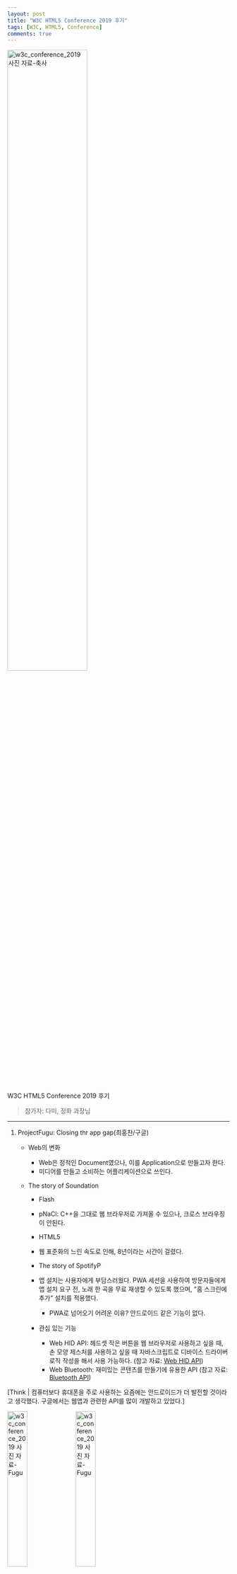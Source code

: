 ```yaml
---
layout: post
title: "W3C HTML5 Conference 2019 후기"
tags: [W3C, HTML5, Conference]
comments: true
---
```


<img src="https://user-images.githubusercontent.com/57103028/67919014-0d8c7400-fbe2-11e9-8125-68af3ccda5b1.jpg" alt="w3c_conference_2019 사진 자료-축사" width="60%">

W3C HTML5 Conference 2019 후기

> 참가자: 다미, 정화 과장님


---

1.	ProjectFugu: Closing thr app gap(최홍찬/구글)

	-	Web의 변화
		-	Web은 정적인 Document였으나, 이를 Application으로 만들고자 한다.
		-	미디어를 만들고 소비하는 어플리케이션으로 쓰인다.
	-	The story of Soundation

		-	Flash
		-	pNaCl: C++을 그대로 웹 브라우저로 가져올 수 있으나, 크로스 브라우징이 안된다.
		-	HTML5
		-	웹 표준화의 느린 속도로 인해, 8년이라는 시간이 걸렸다.
		-	The story of SpotifyP
		-	앱 설치는 사용자에게 부담스러웠다. PWA 세션을 사용하여 방문자들에게 앱 설치 요구 전, 노래 한 곡을 무료 재생할 수 있도록 했으며, "홈 스크린에 추가" 설치를 적용했다.
			-	PWA로 넘어오기 어려운 이유? 안드로이드 같은 기능이 없다.
		-	관심 있는 기능

			-	Web HID API: 헤드셋 작은 버튼을 웹 브라우저로 사용하고 싶을 때, 손 모양 제스처를 사용하고 싶을 때 자바스크립트로 디바이스 드라이버 로직 작성을 해서 사용 가능하다. (참고 자료: [Web HID API](wicg.github.io/webhid/)\)
			-	Web Bluetooth: 재미있는 콘텐츠를 만들기에 유용한 API (참고 자료: [Bluetooth API](bluetooth.rocks/batmobile/)\)

\[Think | 컴퓨터보다 휴대폰을 주로 사용하는 요즘에는 안드로이드가 더 발전할 것이라고 생각했다. 구글에서는 웹앱과 관련한 API를 많이 개발하고 있었다.]

<img src="https://user-images.githubusercontent.com/57103028/67919039-23019e00-fbe2-11e9-8e81-72b0208da696.jpg" alt="w3c_conference_2019 사진 자료-Fugu" width="30%" style="display:inline-block"> <img src="https://user-images.githubusercontent.com/57103028/67919042-2563f800-fbe2-11e9-8bce-3551c06c1ed7.jpg" alt="w3c_conference_2019 사진 자료-Fugu" width="30%" style="display:inline-block">

---

1.	Move the Web Forward(김효/네이버)
	-	플러그인 설치 없는 웹 환경을 위한 노력을 하고 있다.
		-	웹 인증서 API 표준화 제안: 2019 TTA 국내 표준 제안 중
	-	Better Ads
		-	광고를 아예 없앨 수는 없으나, CBA 표준을 적용한 건강한 광고 생태계 만들기

\[Think | 없앨 수 없다면 좋은 방향으로 시도하는 관점이 참 좋다.]

<img src="https://user-images.githubusercontent.com/57103028/67919050-2ac14280-fbe2-11e9-9f51-dd50ac77dba7.jpg" alt="w3c_conference_2019 사진 자료-웨일" width="30%">

---

1.	민간 500대 웹사이트 플러그인 개선 현황 및 향후 계획(안)(최영준/KISA)
	-	어도비는 2020년부터 플래시 기술 지원 및 배포 중단에 대해 공식 발표하였으며, HTML5 등 웹 표준 기술을 활용할 것을 권고했다.
	-	과거 인터넷 익스플로러 사용 비중이 높았으나, 크롬 등 다른 브라우저 사용 비중 증가했다.
	-	플래시는 기술 지원 중단으로 인한 보안 사고(랜섬웨어, 정보 유출 등) 위협에 노출된다.
		-	플래시 컨텐츠 사용으로 피해가 발생하면 운영자와 제휴사가 책임져야 한다.

<img src="https://user-images.githubusercontent.com/57103028/67919053-2c8b0600-fbe2-11e9-976a-5ca1c503e397.jpg" alt="w3c_conference_2019 사진 자료-플러그인 개발" width="30%" style="display:inline-block"> <img src="https://user-images.githubusercontent.com/57103028/67919056-2e54c980-fbe2-11e9-9b23-6bae1c730230.jpg" alt="w3c_conference_2019 사진 자료-플러그인 개발" width="30%" style="display:inline-block"> <img src="https://user-images.githubusercontent.com/57103028/67919062-30b72380-fbe2-11e9-8cc6-52128d82341f.jpg" alt="w3c_conference_2019 사진 자료-플러그인 개발" width="30%" style="display:inline-block">

\[Think | 플래시에서 해왔던 애니메이션을 자바스크립트로 구현할 수 있도록 공부하면 좋겠다.]

---

1.	다음 통합검색 로딩 속도 개선 삽질기(김정윤/카카오)

<img src="https://user-images.githubusercontent.com/57103028/67919068-33b21400-fbe2-11e9-9025-8b535d854212.jpg" alt="w3c_conference_2019 사진 자료-최적화" width="30%" style="display:inline-block"> <img src="https://user-images.githubusercontent.com/57103028/67919069-357bd780-fbe2-11e9-863a-6c9bab7faa26.jpg" alt="w3c_conference_2019 사진 자료-최적화" width="30%" style="display:inline-block"> <img src="https://user-images.githubusercontent.com/57103028/67919064-31e85080-fbe2-11e9-9cc3-b820273467f5.jpg" alt="w3c_conference_2019 사진 자료-최적화" width="30%" style="display:inline-block">

\[Think | 이해하기에는 고난이도의 강의였다.]

---

1.	SVG를 배경이미지로 활용한 아이콘 삽질기(오혜진/Coinone)

	-	아이콘 폰트
		-	Bootstrap Glyphicon, Font Awesome
		-	클래스명으로 쉽게 아이콘을 불러올 수 있다.
		-	벡터 그래픽을 이용하기 때문에 사이즈 변경이 용이하다.
		-	일반 텍스트에 적용할 수 있는 CSS를 사용할 수 있다.
	-	SVG
		-	`<img src=“icon.svg”>` 이미지 파일로 사용한다.
		-	문제점: fill 값에는 hex 코드를 넣을 수 없다.
	-	Sass를 통해 색상 변환이 용이한 function 만들기`
		  @function svgIcon($color)
		 $color: rgba($color, 0.999)
		 $icon: "data:image/svg+xml,%3Csvg xmlns='http://www.w3.org/2000/svg'
		viewBox='0 0 60 60'%3E%3Cpolygon fill='#{$color}' points='20.62 55.62
		45.74 30.5 20.62 5.38 16.38 9.62 37.26 30.5 16.38 51.38 20.62 55.62'/
		%3E%3C/svg%3E"
		 @return url($icon)
		.icon
		 display: inline-block
		 width: 1em
		 height: 1em
		 background: svgIcon(#1772f8) no-repeat
		`

<img src="https://user-images.githubusercontent.com/57103028/67919071-37459b00-fbe2-11e9-9b76-29d1ff19c6a4.jpg" alt="w3c_conference_2019 사진 자료-SVG" width="30%" style="display:inline-block"> <img src="https://user-images.githubusercontent.com/57103028/67919074-390f5e80-fbe2-11e9-9747-b12bf584415b.jpg" alt="w3c_conference_2019 사진 자료-SVG" width="30%" style="display:inline-block"> <img src="https://user-images.githubusercontent.com/57103028/67919078-3ad92200-fbe2-11e9-982f-8a904216beab.jpg" alt="w3c_conference_2019 사진 자료-SVG" width="30%" style="display:inline-block"> <img src="https://user-images.githubusercontent.com/57103028/67919079-3c0a4f00-fbe2-11e9-9f79-6f0f4e9b83a1.jpg" alt="w3c_conference_2019 사진 자료-SVG" width="30%" style="display:inline-block"> <img src="https://user-images.githubusercontent.com/57103028/67919028-1aa96300-fbe2-11e9-9f3e-743635b9ab2e.jpg" alt="w3c_conference_2019 사진 자료-SVG" width="30%" style="display:inline-block">

\[Think | SVG를 알고 있었지만, 실무에서 사용해본 적이 없다. 기본적인 도형 아이콘을 나중에는 사용해볼 수 있도록 연습해보면 좋겠다.]

---

1.	코딩도 디자인이다, 디자이너가 잘하면 더 좋을 코딩 이야기(유준모/스튜디오밀)([자료](https://studiomeal.com/data/html5con2019//)\)
	-	3D API인 WebGL을 활용하면 좋다.
	-	게임개발+수학 관련 책을 읽으면 좋다.
	-	삼각함수를 활용한 애니메이션 구현에 대한 예제가 자료에 있다.

\[Think | "스스로의 한계를 규정하지 않기", "태어나면서부터 개발자였던 사람은 없다."라는 이야기도 해주시고, 자바스크립트를 활용한 다양한 예제로 새로운 눈을 뜨게 됐다.]

---

1.	마무리
	-	시·공간을 초월해서 소통과 협력이 가능한 웹, 웹을 더 공부해야 하는 이유를 알게 됐다.
	-	앱이 각광받고 있다는 이유로 웹이 많이 소홀해질 것이라고 생각했던 편견을 깨주는 컨퍼런스였다. 열심히 해야겠다.
